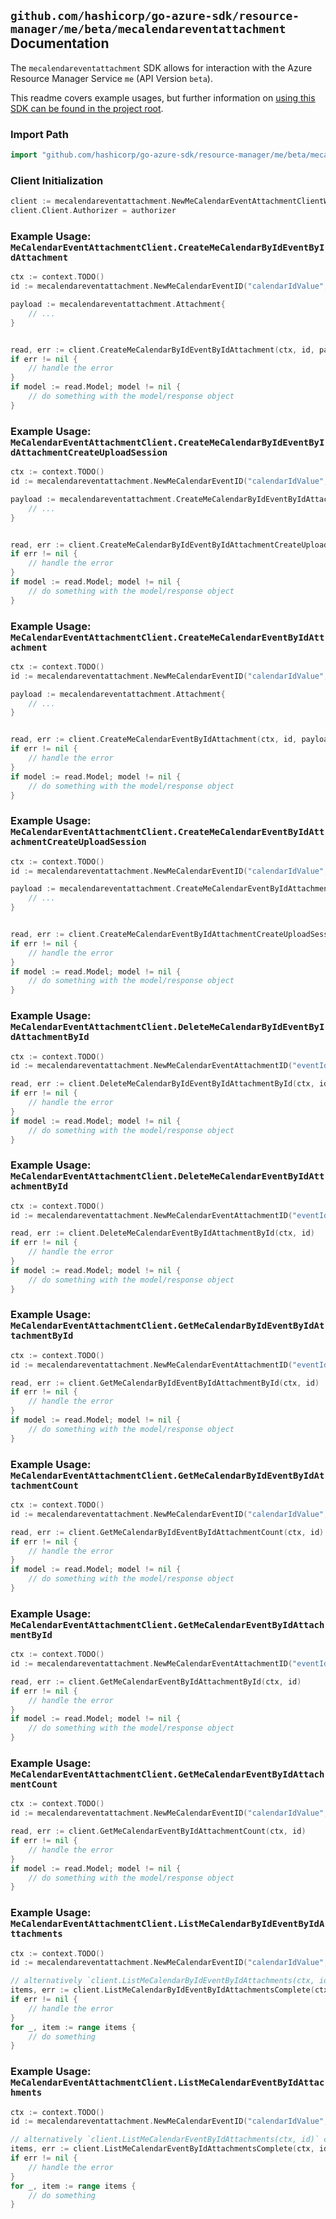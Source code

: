 
## `github.com/hashicorp/go-azure-sdk/resource-manager/me/beta/mecalendareventattachment` Documentation

The `mecalendareventattachment` SDK allows for interaction with the Azure Resource Manager Service `me` (API Version `beta`).

This readme covers example usages, but further information on [using this SDK can be found in the project root](https://github.com/hashicorp/go-azure-sdk/tree/main/docs).

### Import Path

```go
import "github.com/hashicorp/go-azure-sdk/resource-manager/me/beta/mecalendareventattachment"
```


### Client Initialization

```go
client := mecalendareventattachment.NewMeCalendarEventAttachmentClientWithBaseURI("https://management.azure.com")
client.Client.Authorizer = authorizer
```


### Example Usage: `MeCalendarEventAttachmentClient.CreateMeCalendarByIdEventByIdAttachment`

```go
ctx := context.TODO()
id := mecalendareventattachment.NewMeCalendarEventID("calendarIdValue", "eventIdValue")

payload := mecalendareventattachment.Attachment{
	// ...
}


read, err := client.CreateMeCalendarByIdEventByIdAttachment(ctx, id, payload)
if err != nil {
	// handle the error
}
if model := read.Model; model != nil {
	// do something with the model/response object
}
```


### Example Usage: `MeCalendarEventAttachmentClient.CreateMeCalendarByIdEventByIdAttachmentCreateUploadSession`

```go
ctx := context.TODO()
id := mecalendareventattachment.NewMeCalendarEventID("calendarIdValue", "eventIdValue")

payload := mecalendareventattachment.CreateMeCalendarByIdEventByIdAttachmentCreateUploadSessionRequest{
	// ...
}


read, err := client.CreateMeCalendarByIdEventByIdAttachmentCreateUploadSession(ctx, id, payload)
if err != nil {
	// handle the error
}
if model := read.Model; model != nil {
	// do something with the model/response object
}
```


### Example Usage: `MeCalendarEventAttachmentClient.CreateMeCalendarEventByIdAttachment`

```go
ctx := context.TODO()
id := mecalendareventattachment.NewMeCalendarEventID("calendarIdValue", "eventIdValue")

payload := mecalendareventattachment.Attachment{
	// ...
}


read, err := client.CreateMeCalendarEventByIdAttachment(ctx, id, payload)
if err != nil {
	// handle the error
}
if model := read.Model; model != nil {
	// do something with the model/response object
}
```


### Example Usage: `MeCalendarEventAttachmentClient.CreateMeCalendarEventByIdAttachmentCreateUploadSession`

```go
ctx := context.TODO()
id := mecalendareventattachment.NewMeCalendarEventID("calendarIdValue", "eventIdValue")

payload := mecalendareventattachment.CreateMeCalendarEventByIdAttachmentCreateUploadSessionRequest{
	// ...
}


read, err := client.CreateMeCalendarEventByIdAttachmentCreateUploadSession(ctx, id, payload)
if err != nil {
	// handle the error
}
if model := read.Model; model != nil {
	// do something with the model/response object
}
```


### Example Usage: `MeCalendarEventAttachmentClient.DeleteMeCalendarByIdEventByIdAttachmentById`

```go
ctx := context.TODO()
id := mecalendareventattachment.NewMeCalendarEventAttachmentID("eventIdValue", "attachmentIdValue")

read, err := client.DeleteMeCalendarByIdEventByIdAttachmentById(ctx, id)
if err != nil {
	// handle the error
}
if model := read.Model; model != nil {
	// do something with the model/response object
}
```


### Example Usage: `MeCalendarEventAttachmentClient.DeleteMeCalendarEventByIdAttachmentById`

```go
ctx := context.TODO()
id := mecalendareventattachment.NewMeCalendarEventAttachmentID("eventIdValue", "attachmentIdValue")

read, err := client.DeleteMeCalendarEventByIdAttachmentById(ctx, id)
if err != nil {
	// handle the error
}
if model := read.Model; model != nil {
	// do something with the model/response object
}
```


### Example Usage: `MeCalendarEventAttachmentClient.GetMeCalendarByIdEventByIdAttachmentById`

```go
ctx := context.TODO()
id := mecalendareventattachment.NewMeCalendarEventAttachmentID("eventIdValue", "attachmentIdValue")

read, err := client.GetMeCalendarByIdEventByIdAttachmentById(ctx, id)
if err != nil {
	// handle the error
}
if model := read.Model; model != nil {
	// do something with the model/response object
}
```


### Example Usage: `MeCalendarEventAttachmentClient.GetMeCalendarByIdEventByIdAttachmentCount`

```go
ctx := context.TODO()
id := mecalendareventattachment.NewMeCalendarEventID("calendarIdValue", "eventIdValue")

read, err := client.GetMeCalendarByIdEventByIdAttachmentCount(ctx, id)
if err != nil {
	// handle the error
}
if model := read.Model; model != nil {
	// do something with the model/response object
}
```


### Example Usage: `MeCalendarEventAttachmentClient.GetMeCalendarEventByIdAttachmentById`

```go
ctx := context.TODO()
id := mecalendareventattachment.NewMeCalendarEventAttachmentID("eventIdValue", "attachmentIdValue")

read, err := client.GetMeCalendarEventByIdAttachmentById(ctx, id)
if err != nil {
	// handle the error
}
if model := read.Model; model != nil {
	// do something with the model/response object
}
```


### Example Usage: `MeCalendarEventAttachmentClient.GetMeCalendarEventByIdAttachmentCount`

```go
ctx := context.TODO()
id := mecalendareventattachment.NewMeCalendarEventID("calendarIdValue", "eventIdValue")

read, err := client.GetMeCalendarEventByIdAttachmentCount(ctx, id)
if err != nil {
	// handle the error
}
if model := read.Model; model != nil {
	// do something with the model/response object
}
```


### Example Usage: `MeCalendarEventAttachmentClient.ListMeCalendarByIdEventByIdAttachments`

```go
ctx := context.TODO()
id := mecalendareventattachment.NewMeCalendarEventID("calendarIdValue", "eventIdValue")

// alternatively `client.ListMeCalendarByIdEventByIdAttachments(ctx, id)` can be used to do batched pagination
items, err := client.ListMeCalendarByIdEventByIdAttachmentsComplete(ctx, id)
if err != nil {
	// handle the error
}
for _, item := range items {
	// do something
}
```


### Example Usage: `MeCalendarEventAttachmentClient.ListMeCalendarEventByIdAttachments`

```go
ctx := context.TODO()
id := mecalendareventattachment.NewMeCalendarEventID("calendarIdValue", "eventIdValue")

// alternatively `client.ListMeCalendarEventByIdAttachments(ctx, id)` can be used to do batched pagination
items, err := client.ListMeCalendarEventByIdAttachmentsComplete(ctx, id)
if err != nil {
	// handle the error
}
for _, item := range items {
	// do something
}
```
